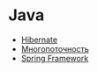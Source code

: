 # Java

+ [Hibernate](hibernate.md)
+ [Многопоточность](multithreading.md)
+ [Spring Framework](springboot.md)
